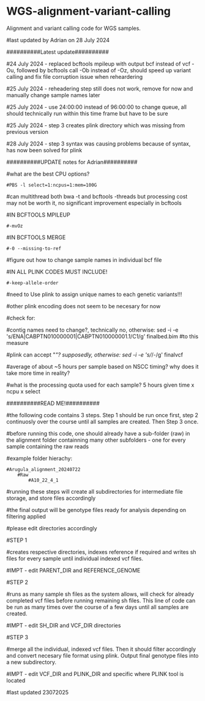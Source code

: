 # WGS-alignment-variant-calling
Alignment and variant calling code for WGS samples.

#last updated by Adrian on 28 July 2024

##########Latest update##########

#24 July 2024 - replaced bcftools mpileup with output bcf instead of vcf -Ou, followed by bcftools call -Ob instead of -Oz, should speed up variant calling and fix file corruption issue when reheardering

#25 July 2024 - reheadering step still does not work, remove for now and manually change sample names later

#25 July 2024 - use 24:00:00 instead of 96:00:00 to change queue, all should technically run within this time frame but have to be sure

#25 July 2024 - step 3 creates plink directory which was missing from previous version

#28 July 2024 - step 3 syntax was causing problems because of syntax, has now been solved for plink

##########UPDATE notes for Adrian##########

#what are the best CPU options?

    #PBS -l select=1:ncpus=1:mem=100G

#can multithread both bwa -t and bcftools -threads but processing cost may not be worth it, no significant improvement especially in bcftools

#IN BCFTOOLS MPILEUP

    #-mvOz

#IN BCFTOOLS MERGE 

    #-0 --missing-to-ref

#figure out how to change sample names in individual bcf file

#IN ALL PLINK CODES MUST INCLUDE!

    #-keep-allele-order

#need to Use plink to assign unique names to each genetic variants​!!!

#other plink encoding does not seem to be necesary for now

#check for:

#contig names need to change?, technically no, otherwise: sed -i -e 's/ENA|CABPTN010000001|CABPTN010000001.1/C1/g' finalbed.bim​ #to this measure

#plink can accept "_"? supposedly, otherwise: sed -i -e 's/_/-/g' finalvcf​

#average of about ~5 hours per sample based on NSCC timing? why does it take more time in reality?

#what is the processing quota used for each sample? 5 hours given time x ncpu x select


##########READ ME!##########

#the following code contains 3 steps. Step 1 should be run once first, step 2 continuosly over the course until all samples are created. Then Step 3 once.

#before running this code, one should already have a sub-folder (raw) in the alignment folder containning many other subfolders - one for every sample containing the raw reads

#example folder hierachy:

    #Arugula_alignment_20240722
        #Raw
            #A10_22_4_1
        
#running these steps will create all subdirectories for intermediate file storage, and store files accordingly

#the final output will be genotype files ready for analysis depending on filtering applied

#please edit directories accordingly

#STEP 1

#creates respective directories, indexes reference if required and writes sh files for every sample until individual indexed vcf files.

#IMPT - edit PARENT_DIR and REFERENCE_GENOME

#STEP 2

#runs as many sample sh files as the system allows, will check for already completed vcf files before running remaining sh files. This line of code can be run as many times over the course of a few days until all samples are created.

#IMPT - edit SH_DIR and VCF_DIR directories

#STEP 3 

#merge all the individual, indexed vcf files. Then it should filter accordingly and convert necesary file format using plink. Output final genotype files into a new subdirectory.

#IMPT - edit VCF_DIR and PLINK_DIR and specific where PLINK tool is located

#last updated 23072025
